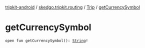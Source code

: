 [tripkit-android](../../index.md) / [skedgo.tripkit.routing](../index.md) / [Trip](index.md) / [getCurrencySymbol](./get-currency-symbol.md)

# getCurrencySymbol

`open fun getCurrencySymbol(): `[`String`](https://kotlinlang.org/api/latest/jvm/stdlib/kotlin/-string/index.html)`!`